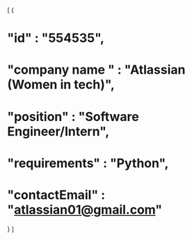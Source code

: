 [ {

# "id" : "554535",

# "company name " : "Atlassian (Women in tech)",

# "position" : "Software Engineer/Intern",

# "requirements" : "Python",

# "contactEmail" : "atlassian01@gmail.com" 
} ]
